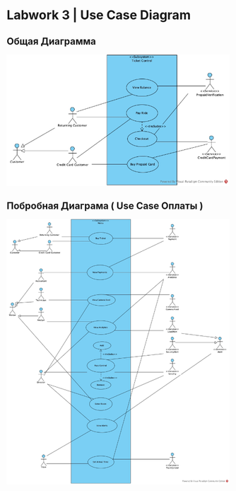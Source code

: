 # Labwork 3 | Use Case Diagram


## Общая Диаграмма

![](./assets/lab3.jpg)

## Побробная Диаграма ( Use Case Оплаты )

![](./assets/lab3-general.jpg)
